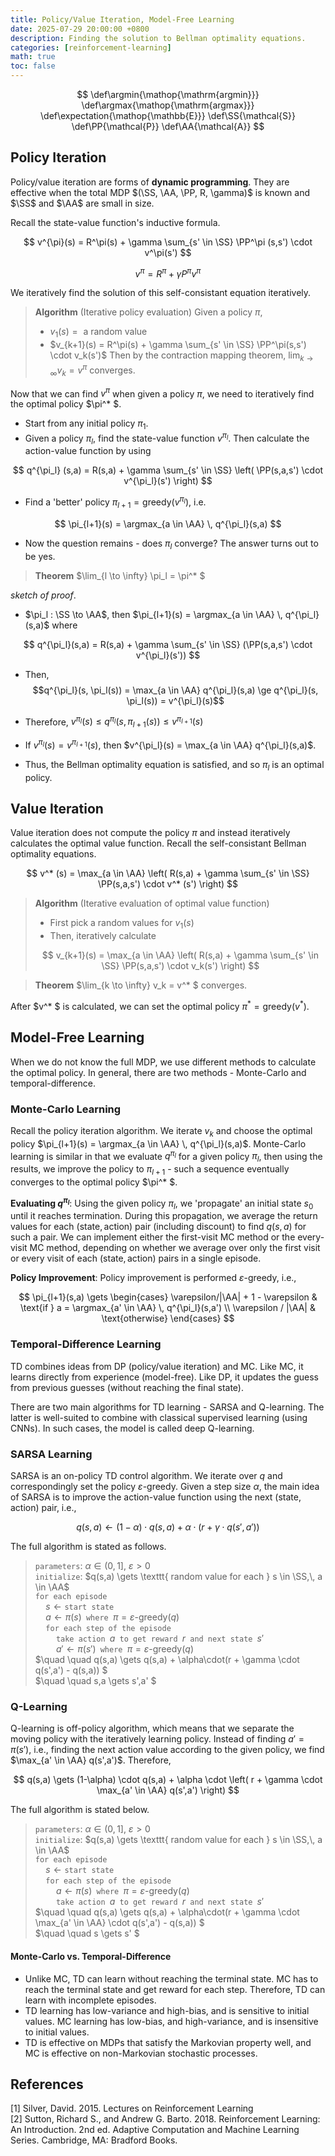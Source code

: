 ```yaml
---
title: Policy/Value Iteration, Model-Free Learning
date: 2025-07-29 20:00:00 +0800
description: Finding the solution to Bellman optimality equations.
categories: [reinforcement-learning]
math: true
toc: false
---
```


$$
    \def\argmin{\mathop{\mathrm{argmin}}}
    \def\argmax{\mathop{\mathrm{argmax}}}
    \def\expectation{\mathop{\mathbb{E}}}
    \def\SS{\mathcal{S}}
    \def\PP{\mathcal{P}}
    \def\AA{\mathcal{A}}
$$

## Policy Iteration

Policy/value iteration are forms of **dynamic programming**. They are effective when the total MDP $(\SS, \AA, \PP, R, \gamma)$ is known and $\SS$ and $\AA$ are small in size.

Recall the state-value function's inductive formula.

$$
v^{\pi}(s) = R^\pi(s) + \gamma \sum_{s' \in \SS} \PP^\pi (s,s') \cdot v^\pi(s')
$$

$$
v^\pi = R^\pi + \gamma P^\pi v^\pi
$$

We iteratively find the solution of this self-consistant equation iteratively.

> **Algorithm** (Iterative policy evaluation) Given a policy $\pi$,
>
> - $v_1(s) = \text{ a random value }$
> - $v_{k+1}(s) = R^\pi(s) + \gamma \sum_{s' \in \SS} \PP^\pi(s,s') \cdot v_k(s')$
> Then by the contraction mapping theorem, $\lim_{k \to \infty} v_k = v^\pi$ converges.

Now that we can find $v^\pi$ when given a policy $\pi$, we need to iteratively find the optimal policy $\pi^* $.

- Start from any initial policy $\pi_1$.
- Given a policy $\pi_l$, find the state-value function $v^{\pi_l}$. Then calculate the action-value function by using

$$
q^{\pi_l} (s,a) = R(s,a) + \gamma \sum_{s' \in \SS} \left( \PP(s,a,s') \cdot v^{\pi_l}(s') \right)
$$

- Find a 'better' policy $\pi_{l+1} = \text{greedy}(v^{\pi_l})$, i.e.

$$
\pi_{l+1}(s) = \argmax_{a \in \AA} \, q^{\pi_l}(s,a)
$$

- Now the question remains - does $\pi_l$ converge? The answer turns out to be yes.

> **Theorem** $\lim_{l \to \infty} \pi_l = \pi^* $

_sketch of proof_.

- $\pi_l : \SS \to \AA$, then $\pi_{l+1}(s) = \argmax_{a \in \AA} \, q^{\pi_l}(s,a)$ where

$$
q^{\pi_l}(s,a) = R(s,a) + \gamma \sum_{s' \in \SS} (\PP(s,a,s') \cdot v^{\pi_l}(s'))
$$

- Then, $$q^{\pi_l}(s, \pi_l(s)) = \max_{a \in \AA} q^{\pi_l}(s,a) \ge q^{\pi_l}(s, \pi_l(s)) = v^{\pi_l}(s)$$

- Therefore, $v^{\pi_l}(s) \le q^{\pi_l}(s,\pi_{l+1}(s)) \le v^{\pi_{l+1}}(s)$

- If $v^{\pi_l}(s) = v^{\pi_{l+1}}(s)$, then $v^{\pi_l}(s) = \max_{a \in \AA} q^{\pi_l}(s,a)$.

- Thus, the Bellman optimality equation is satisfied, and so $\pi_l$ is an optimal policy.

## Value Iteration

Value iteration does not compute the policy $\pi$ and instead iteratively calculates the optimal value function. Recall the self-consistant Bellman optimality equations.

$$
v^* (s) = \max_{a \in \AA} \left( R(s,a) + \gamma \sum_{s' \in \SS} \PP(s,a,s') \cdot v^* (s') \right)
$$

> **Algorithm** (Iterative evaluation of optimal value function)
>
> - First pick a random values for $v_1(s)$
> - Then, iteratively calculate
>
> $$
v_{k+1}(s) = \max_{a \in \AA} \left( R(s,a) + \gamma \sum_{s' \in \SS} \PP(s,a,s') \cdot v_k(s') \right)
> $$

> **Theorem** $\lim_{k \to \infty} v_k = v^* $ converges.

After $v^* $ is calculated, we can set the optimal policy $\pi^* = \text{greedy}(v^* )$.

## Model-Free Learning

When we do not know the full MDP, we use different methods to calculate the optimal policy. In general, there are two methods - Monte-Carlo and temporal-difference.

### Monte-Carlo Learning

Recall the policy iteration algorithm. We iterate $v_k$ and choose the optimal policy $\pi_{l+1}(s) = \argmax_{a \in \AA} \, q^{\pi_l}(s,a)$. Monte-Carlo learning is similar in that we evaluate $q^{\pi_l}$ for a given policy $\pi_l$, then using the results, we improve the policy to $\pi_{l+1}$ - such a sequence eventually converges to the optimal policy $\pi^* $.

**Evaluating $q^{\pi_l}$**: Using the given policy $\pi_l$, we 'propagate' an initial state $s_0$ until it reaches termination. During this propagation, we average the return values for each $(\text{state},\text{action})$ pair (including discount) to find $q(s,a)$ for such a pair. We can implement either the first-visit MC method or the every-visit MC method, depending on whether we average over only the first visit or every visit of each $(\text{state},\text{action})$ pairs in a single episode.

**Policy Improvement**: Policy improvement is performed $\varepsilon$-greedy, i.e.,

$$
\pi_{l+1}(s,a) \gets \begin{cases} \varepsilon/|\AA| + 1 - \varepsilon & \text{if } a = \argmax_{a' \in \AA} \, q^{\pi_l}(s,a') \\ \varepsilon / |\AA| & \text{otherwise} \end{cases}
$$

### Temporal-Difference Learning

TD combines ideas from DP (policy/value iteration) and MC. Like MC, it learns directly from experience (model-free). Like DP, it updates the guess from previous guesses (without reaching the final state).

There are two main algorithms for TD learning - SARSA and Q-learning. The latter is well-suited to combine with classical supervised learning (using CNNs). In such cases, the model is called deep Q-learning.

### SARSA Learning

SARSA is an on-policy TD control algorithm. We iterate over $q$ and correspondingly set the policy $\varepsilon$-greedy. Given a step size $\alpha$, the main idea of SARSA is to improve the action-value function using the next $(\text{state},\text{action})$ pair, i.e.,

$$
q(s,a) \gets (1-\alpha) \cdot q(s,a) + \alpha \cdot \left( r + \gamma \cdot q(s',a') \right)
$$

The full algorithm is stated as follows.

> $\texttt{parameters}$: $\alpha \in (0,1]$, $\varepsilon > 0$ \
> $\texttt{initialize}$: $q(s,a) \gets \texttt{ random value for each } s \in \SS,\,  a \in \AA$ \
> $\texttt{for each episode}$ \
> $\quad s \gets \texttt{start state}$ \
> $\quad a \gets \pi(s) \texttt{ where } \pi = \varepsilon\textrm{-greedy}(q)$ \
> $\quad \texttt{for each step of the episode}$ \
> $\quad \quad \texttt{take action } a \texttt{ to get reward } r \texttt{ and next state } s'$ \
> $\quad \quad a' \gets \pi(s') \texttt{ where } \pi = \varepsilon\textrm{-greedy}(q)$ \
> $\quad \quad q(s,a) \gets q(s,a) + \alpha\cdot(r + \gamma \cdot q(s',a') - q(s,a)) $ \
> $\quad \quad s,a \gets s',a' $

### Q-Learning

Q-learning is off-policy algorithm, which means that we separate the moving policy with the iteratively learning policy. Instead of finding $a' = \pi(s')$, i.e., finding the next action value according to the given policy, we find $\max_{a' \in \AA} q(s',a')$. Therefore,

$$
q(s,a) \gets (1-\alpha) \cdot q(s,a) + \alpha \cdot \left( r + \gamma \cdot \max_{a' \in \AA} q(s',a') \right)
$$

The full algorithm is stated below.

> $\texttt{parameters}$: $\alpha \in (0,1]$, $\varepsilon > 0$ \
> $\texttt{initialize}$: $q(s,a) \gets \texttt{ random value for each } s \in \SS,\,  a \in \AA$ \
> $\texttt{for each episode}$ \
> $\quad s \gets \texttt{start state}$ \
> $\quad \texttt{for each step of the episode}$ \
> $\quad \quad a \gets \pi(s) \texttt{ where } \pi = \varepsilon\textrm{-greedy}(q)$ \
> $\quad \quad \texttt{take action } a \texttt{ to get reward } r \texttt{ and next state } s'$ \
> $\quad \quad q(s,a) \gets q(s,a) + \alpha\cdot(r + \gamma \cdot \max_{a' \in \AA} \cdot q(s',a') - q(s,a)) $ \
> $\quad \quad s \gets s' $

#### Monte-Carlo vs. Temporal-Difference

- Unlike MC, TD can learn without reaching the terminal state. MC has to reach the terminal state and get reward for each step. Therefore, TD can learn with incomplete episodes.
- TD learning has low-variance and high-bias, and is sensitive to initial values. MC learning has low-bias, and high-variance, and is insensitive to initial values.
- TD is effective on MDPs that satisfy the Markovian property well, and MC is effective on non-Markovian stochastic processes.

## References

[1] Silver, David. 2015. Lectures on Reinforcement Learning \
[2] Sutton, Richard S., and Andrew G. Barto. 2018. Reinforcement Learning: An Introduction. 2nd ed. Adaptive Computation and Machine Learning Series. Cambridge, MA: Bradford Books.
